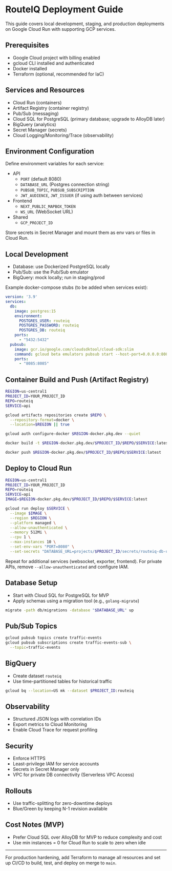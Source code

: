 # RouteIQ Deployment Guide

This guide covers local development, staging, and production deployments on Google Cloud Run with supporting GCP services.

## Prerequisites
- Google Cloud project with billing enabled
- gcloud CLI installed and authenticated
- Docker installed
- Terraform (optional, recommended for IaC)

## Services and Resources
- Cloud Run (containers)
- Artifact Registry (container registry)
- Pub/Sub (messaging)
- Cloud SQL for PostgreSQL (primary database; upgrade to AlloyDB later)
- BigQuery (analytics)
- Secret Manager (secrets)
- Cloud Logging/Monitoring/Trace (observability)

## Environment Configuration
Define environment variables for each service:

- API
  - `PORT` (default 8080)
  - `DATABASE_URL` (Postgres connection string)
  - `PUBSUB_TOPIC`, `PUBSUB_SUBSCRIPTION`
  - `JWT_AUDIENCE`, `JWT_ISSUER` (if using auth between services)
- Frontend
  - `NEXT_PUBLIC_MAPBOX_TOKEN`
  - `WS_URL` (WebSocket URL)
- Shared
  - `GCP_PROJECT_ID`

Store secrets in Secret Manager and mount them as env vars or files in Cloud Run.

## Local Development
- Database: use Dockerized PostgreSQL locally
- Pub/Sub: use the Pub/Sub emulator
- BigQuery: mock locally; run in staging/prod

Example docker-compose stubs (to be added when services exist):
```yaml
version: '3.9'
services:
  db:
    image: postgres:15
    environment:
      POSTGRES_USER: routeiq
      POSTGRES_PASSWORD: routeiq
      POSTGRES_DB: routeiq
    ports:
      - "5432:5432"
  pubsub:
    image: gcr.io/google.com/cloudsdktool/cloud-sdk:slim
    command: gcloud beta emulators pubsub start --host-port=0.0.0.0:8085
    ports:
      - "8085:8085"
```

## Container Build and Push (Artifact Registry)
```bash
REGION=us-central1
PROJECT_ID=YOUR_PROJECT_ID
REPO=routeiq
SERVICE=api

gcloud artifacts repositories create $REPO \
  --repository-format=docker \
  --location=$REGION || true

gcloud auth configure-docker $REGION-docker.pkg.dev --quiet

docker build -t $REGION-docker.pkg.dev/$PROJECT_ID/$REPO/$SERVICE:latest ./backend/api

docker push $REGION-docker.pkg.dev/$PROJECT_ID/$REPO/$SERVICE:latest
```

## Deploy to Cloud Run
```bash
REGION=us-central1
PROJECT_ID=YOUR_PROJECT_ID
REPO=routeiq
SERVICE=api
IMAGE=$REGION-docker.pkg.dev/$PROJECT_ID/$REPO/$SERVICE:latest

gcloud run deploy $SERVICE \
  --image $IMAGE \
  --region $REGION \
  --platform managed \
  --allow-unauthenticated \
  --memory 512Mi \
  --cpu 1 \
  --max-instances 10 \
  --set-env-vars "PORT=8080" \
  --set-secrets "DATABASE_URL=projects/$PROJECT_ID/secrets/routeiq-db-url:latest"
```

Repeat for additional services (websocket, exporter, frontend). For private APIs, remove `--allow-unauthenticated` and configure IAM.

## Database Setup
- Start with Cloud SQL for PostgreSQL for MVP
- Apply schemas using a migration tool (e.g., `golang-migrate`)

```bash
migrate -path db/migrations -database "$DATABASE_URL" up
```

## Pub/Sub Topics
```bash
gcloud pubsub topics create traffic-events
gcloud pubsub subscriptions create traffic-events-sub \
  --topic=traffic-events
```

## BigQuery
- Create dataset `routeiq`
- Use time-partitioned tables for historical traffic

```bash
gcloud bq --location=US mk --dataset $PROJECT_ID:routeiq
```

## Observability
- Structured JSON logs with correlation IDs
- Export metrics to Cloud Monitoring
- Enable Cloud Trace for request profiling

## Security
- Enforce HTTPS
- Least-privilege IAM for service accounts
- Secrets in Secret Manager only
- VPC for private DB connectivity (Serverless VPC Access)

## Rollouts
- Use traffic-splitting for zero-downtime deploys
- Blue/Green by keeping N-1 revision available

## Cost Notes (MVP)
- Prefer Cloud SQL over AlloyDB for MVP to reduce complexity and cost
- Use min instances = 0 for Cloud Run to scale to zero when idle

---
For production hardening, add Terraform to manage all resources and set up CI/CD to build, test, and deploy on merge to `main`.

